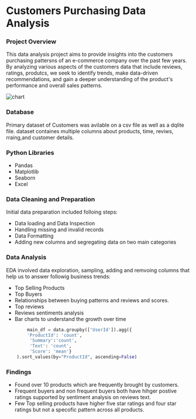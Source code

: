 # Customers Purchasing Data Analysis 

### Project Overview
This data analysis project aims to provide insights into the customers purchasing pattersns of an e-commerce company over the past few years. By analyzing various aspects of the customers data that include reviews, ratings, produtcs, we seek to identify trends, make data-driven recommendations, and gain a deeper understanding of the product's performance and overall sales patterns.

![chart](https://github.com/Siddharthbadal/Data-Analysis-Projects/assets/55015090/5c6660a1-4dd7-4c59-b880-0cf4e3b265ad)

  
### Database
Primary dataset of Customers was avilable on a csv file as well as a dqlite file. dataset containes multiple columns about products, time, reviws, rraing,and customer details.

### Python Libraries

  -  Pandas
  -  Matplotlib
  -  Seaborn
  -  Excel

### Data Cleaning and Preparation

Initial data preparation included folloing steps:
  -  Data loading and Data Inspection
  -  Handling missing and invalid records
  -  Data Formatting
  -  Adding new columns and segregating data on two main categories

### Data Analysis

EDA involved data exploration, sampling, adding and remvoing columns that help us to answer followig business trends:
- Top Selling Products
- Top Buyers
- Relationships between buying patterns and reviews and scores.
- Top reviews 
- Reviews sentiments analysis 
- Bar charts to understand the growth over time 

```python
        main_df = data.groupby(['UserId']).agg({
        'ProductId': 'count',
         'Summary':'count',
         'Text': 'count', 
         'Score': 'mean'}
    ).sort_values(by="ProductId", ascending=False)
```

### Findings
  - Found over 10 products which are frequently brought by customers.
  - Frequent buyers and non frequent buyers both have hihger postive ratings supported by sentiment analysis on reviews text.
  - Few Top selling products have higher five star ratings and four star ratings but not a specofic pattern across all products.
